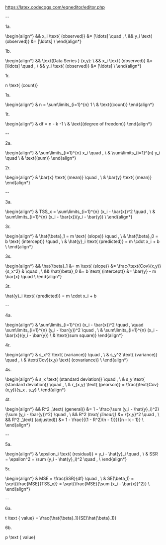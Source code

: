 https://latex.codecogs.com/eqneditor/editor.php

--

1a.

\begin{align*}
&& x_i \text{ (observed)} &= [\ldots] \quad , \\
&& y_i \text{ (observed)} &= [\ldots] \\
\end{align*}

1b.

\begin{align*}
&& \text{Data Series } (x,y): \\
&& x_i \text{ (observed)} &= [\ldots] \quad , \\
&& y_i \text{ (observed)} &= [\ldots] \\
\end{align*}

1r.

n \text{ (count)}

1s.

\begin{align*}
& n = \sum\limits_{i=1}^{n} 1 \\
& \text{(count)}
\end{align*}

1t.

\begin{align*}
& df = n - k -1 \\
& \text{(degree of freedom)}
\end{align*}

--

2a.

\begin{align*}
& \sum\limits_{i=1}^{n} x_i \quad , \\
& \sum\limits_{i=1}^{n} y_i \quad \\
& \text{(sum)}
\end{align*}

2r.

\begin{align*}
& \bar{x} \text{ (mean)} \quad , \\
& \bar{y} \text{ (mean)}
\end{align*}

--

3a.

\begin{align*}
& TSS_x = \sum\limits_{i=1}^{n} (x_i - \bar{x})^2 \quad , \\
& \sum\limits_{i=1}^{n} (x_i - \bar{x})(y_i - \bar{y})  \\
\end{align*}

3r.

\begin{align*}
& \hat{\beta}_1 = m \text{ (slope)} \quad , \\
& \hat{\beta}_0 = b \text{ (intercept)} \quad , \\
& \hat{y}_i  \text{ (predicted)} = m \cdot x_i + b \\
\end{align*}

3s.

\begin{align*}
&& \hat{\beta}_1 &= m \text{ (slope)}     &= \frac{\text{Cov}(x,y)}{s_x^2} & \quad , \\
&& \hat{\beta}_0 &= b \text{ (intercept)} &= \bar{y} - m \bar{x} \quad \\
\end{align*}

3t.

\hat{y}_i  \text{ (predicted)} = m \cdot x_i + b


--

4a.

\begin{align*}
&     \sum\limits_{i=1}^{n} (x_i - \bar{x})^2  \quad ,
\quad \sum\limits_{i=1}^{n} (y_i - \bar{y})^2  \quad , \\
&     \sum\limits_{i=1}^{n} (x_i - \bar{x})(y_i - \bar{y}) \\
& \text{(sum square)}
\end{align*}

4r.

\begin{align*}
& s_x^2 \text{ (variance)} \quad , \\
& s_y^2 \text{ (variance)} \quad , \\
& \text{Cov}(x,y) \text{ (covariance)} \\
\end{align*}

4s.

\begin{align*}
& s_x \text{ (standard deviation)} \quad , \\ 
& s_y \text{ (standard deviation)} \quad , \\
& r_{x,y} \text{ (pearson)} = \frac{\text{Cov}(x,y)}{s_x . s_y} \\
\end{align*}

4t.

\begin{align*}
&& R^2 _\text{ (general)}   &= 1 - \frac{\sum (y_i - \hat{y}_i)^2}{\sum (y_i - \bar{y})^2} \quad ,  \\
&& R^2 _\text{ (linear)}   &= r_{x,y}^2 \quad , \\
&& R^2 _\text{ (adjusted)} &= 1 - \frac{{(1 - R^2)(n - 1)}}{{n - k - 1}} \\
\end{align*}

--

5a.

\begin{align*}
& \epsilon_i \text{ (residual)} = y_i - \hat{y}_i \quad ,  \\
& SSR = \epsilon^2 = \sum (y_i - \hat{y}_i)^2 \quad ,  \\
\end{align*}

5r.

\begin{align*}
& MSE = \frac{SSR}{df} \quad ,  \\
& SE(\beta_1) = \sqrt{\frac{MSE}{TSS_x}} = \sqrt{\frac{MSE}{\sum (x_i - \bar{x})^2}}  \\
\end{align*}

--

6a.

t \text { value} = \frac{\hat{\beta}_1}{SE(\hat{\beta}_1)}

6b.

p \text { value}

